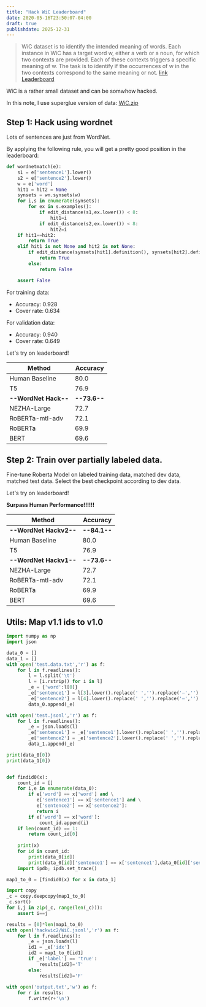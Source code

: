 ```yaml
---
title: "Hack WiC Leaderboard"
date: 2020-05-16T23:50:07-04:00
draft: true
publishdate: 2025-12-31
---
```


> WiC dataset is to identify the intended meaning of words. Each instance in WiC has a target word w, either a verb or a noun, for which two contexts are provided. Each of these contexts triggers a specific meaning of w. The task is to identify if the occurrences of w in the two contexts correspond to the same meaning or not. [link](https://pilehvar.github.io/wic/) [Leaderboard](https://competitions.codalab.org/competitions/20010)

WiC is a rather small dataset and can be somwhow hacked.

In this note, I use superglue version of data: [WiC.zip](https://dl.fbaipublicfiles.com/glue/superglue/data/v2/WiC.zip)


## Step 1: Hack using wordnet

Lots of sentences are just from WordNet.

By applying the following rule, you will get a pretty good position in the leaderboard:
```python
def wordnetmatch(e):
    s1 = e['sentence1'].lower()
    s2 = e['sentence2'].lower()
    w = e['word']
    hit1 = hit2 = None
    synsets = wn.synsets(w)
    for i,s in enumerate(synsets):
        for ex in s.examples():
            if edit_distance(s1,ex.lower()) < 8:
                hit1=i
            if edit_distance(s2,ex.lower()) < 8:
                hit2=i
    if hit1==hit2:
        return True
    elif hit1 is not None and hit2 is not None: 
        if edit_distance(synsets[hit1].definition(), synsets[hit2].definition()) < 10:
            return True
        else:
            return False

    assert False
```

For training data:
- Accuracy:  0.928
- Cover rate:  0.634

For validation data:
- Accuracy:  0.940
- Cover rate:  0.649

Let's try on leaderboard!


|Method| Accuracy|
|---|---|
|Human Baseline|80.0|
|T5|76.9|
|**--WordNet Hack--**|**--73.6--**|
|NEZHA-Large|72.7|
|RoBERTa-mtl-adv|72.1|
|RoBERTa|69.9|
|BERT|69.6|

## Step 2: Train over partially labeled data. 

Fine-tune Roberta Model on labeled training data, matched dev data, matched test data.
Select the best checkpoint according to dev data.

Let's try on leaderboard!

**Surpass Human Performance!!!!!!**

|Method| Accuracy|
|---|---|
|**--WordNet Hackv2--**|**--84.1--**|
|Human Baseline|80.0|
|T5|76.9|
|**--WordNet Hackv1--**|**--73.6--**|
|NEZHA-Large|72.7|
|RoBERTa-mtl-adv|72.1|
|RoBERTa|69.9|
|BERT|69.6|


## Utils: Map v1.1 ids to v1.0


```python 
import numpy as np
import json

data_0 = []
data_1 = []
with open('test.data.txt','r') as f:
    for l in f.readlines():
        l = l.split('\t')
        l = [i.rstrip() for i in l]
        _e = {'word':l[0]}
        _e['sentence1'] = l[3].lower().replace(' ','').replace('—','').replace('-','').replace('`','\'')
        _e['sentence2'] = l[4].lower().replace(' ','').replace('—','').replace('-','').replace('`','\'')
        data_0.append(_e)

with open('test.jsonl','r') as f:
    for l in f.readlines():
        _e = json.loads(l)
        _e['sentence1'] = _e['sentence1'].lower().replace(' ','').replace('—','').replace('-','')
        _e['sentence2'] = _e['sentence2'].lower().replace(' ','').replace('—','').replace('-','')
        data_1.append(_e)

print(data_0[0])
print(data_1[0])


def findid0(x):
    count_id = []
    for i,e in enumerate(data_0):
        if e['word'] == x['word'] and \
           e['sentence1'] == x['sentence1'] and \
           e['sentence2'] == x['sentence2']:
           return i 
        if e['word'] == x['word']:
            count_id.append(i)
    if len(count_id) == 1:
        return count_id[0]
    
    print(x)
    for id in count_id:
        print(data_0[id])
        print(data_0[id]['sentence1'] == x['sentence1'],data_0[id]['sentence2'] == x['sentence2'])
    import ipdb; ipdb.set_trace()

map1_to_0 = [findid0(x) for x in data_1]

import copy 
_c = copy.deepcopy(map1_to_0)
_c.sort()
for i,j in zip(_c, range(len(_c))):
    assert i==j

results = [0]*len(map1_to_0)
with open('hackwic2/WiC.jsonl','r') as f:
    for l in f.readlines():
        _e = json.loads(l)
        id1 = _e['idx']
        id2 = map1_to_0[id1]
        if _e['label'] == 'true':
            results[id2]='T'
        else:
            results[id2]='F'
            
with open('output.txt','w') as f:
    for r in results:
        f.write(r+'\n')
```